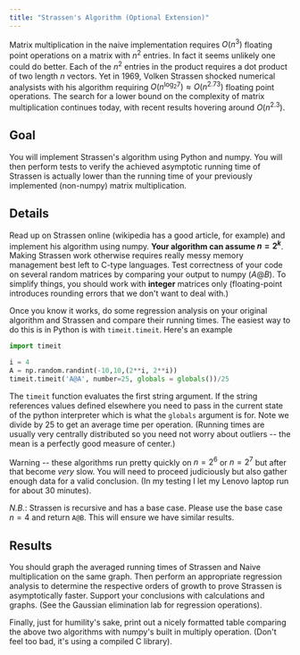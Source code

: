 ```yaml
---
title: "Strassen's Algorithm (Optional Extension)"
---
```



Matrix multiplication in the naive implementation requires $O(n^3)$ floating point
operations on a matrix with $n^2$ entries. In fact it seems unlikely one could do better.
Each of the $n^2$ entries in the product requires a dot product of two length $n$ vectors.
Yet in 1969, Volken Strassen shocked numerical analysists with his algorithm requiring
$O(n^{\log_2{7}}) \approx O(n^{2.73})$ floating point operations. The search for a lower bound
on the complexity of matrix multiplication continues today, with recent results hovering around $O(n^{2.3})$.

## Goal
You will implement Strassen's algorithm using Python and numpy. You will then
perform tests to verify the achieved asymptotic running time of Strassen is actually lower than
the running time of your previously implemented (non-numpy) matrix multiplication.

## Details
Read up on Strassen online (wikipedia has a good article, for example) and implement his algorithm using numpy. **Your algorithm can assume $n=2^k$**. Making Strassen work otherwise requires really messy memory management best left to C-type languages. Test correctness of your code on several random matrices by comparing your output to numpy ($A @ B$). To simplify things, you should work with **integer** matrices only (floating-point introduces rounding errors that we don't want to deal with.)

Once you know it works, do some regression analysis on your original algorithm and Strassen and compare their running times. The easiest way to do this is in Python is with `timeit.timeit`. Here's an example

```python
import timeit

i = 4
A = np.random.randint(-10,10,(2**i, 2**i))
timeit.timeit('A@A', number=25, globals = globals())/25
```

The `timeit` function evaluates the first string argument. If the string references
values defined elsewhere you need to pass in the current state of the python interpreter
which is what the `globals` argument is for. Note we divide by 25 to get an average time per operation. (Running times are usually very centrally distributed so you need not worry about outliers -- the mean is a perfectly good measure of center.)

Warning -- these algorithms run pretty quickly on $n=2^6$ or $n=2^7$ but after that become *very* slow. You will need to proceed judiciously but also gather enough data for a valid conclusion. (In my testing I let my Lenovo laptop run for about 30 minutes).

*N.B.*: Strassen is recursive and has a base case. Please use the base case $n=4$ and return `A@B`. This will ensure we have similar results.

## Results

You should graph the averaged running times of Strassen and Naive multiplication on the same graph. Then perform an appropriate regression analysis to determine the respective orders of growth to prove Strassen is asymptotically faster. Support your conclusions with calculations and graphs. (See the Gaussian elimination lab for regression operations).

Finally, just for humility's sake, print out a nicely formatted table comparing the above two algorithms with numpy's built in multiply operation. (Don't feel too bad, it's using a compiled C library).